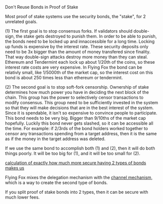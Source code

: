 Don't Reuse Bonds in Proof of Stake

Most proof of stake systems use the security bonds, the "stake", for 2 unrelated goals.

(1) The first goal is to stop consensus forks. If validators should double-sign, the stake gets destroyed to punish them. In order to be able to punish, the bonds need to be locked up and innaccessible for a long time. Locking up funds is expensive by the interest rate. These security deposits only need to be 3x bigger than the amount of money transfered since finality. That way double-sign attacks destroy more money than they can steal. Ethereum and Tendermint each lock up about 1/20th of the coins, so these interest rate costs are very expensive. In Flying Fox the bond can be relativly small, like 1/5000th of the market cap, so the interest cost on this bond is about 250 times less than ethereum or tendermint.

(2) The second goal is to stop soft-fork censorship. Ownership of stake determines how much power you have in deciding the next block of the chain. This group has the power to selectively censor transactions to modify consensus. This group need to be sufficiently invested in the system so that they will make decisions that are in the best interest of the system. Since it is spendable, it isn't so expensive to convince people to participate.
This bond needs to be very big. Bigger than 9/10ths of the market cap hopefully. Luckily this bond never gets slashed, so it can be accessible all the time.
For example: if 2/3rds of the bond holders worked together to censor any transactions spending from a target address, then it is the same as if the money in the target address was deleted.

If we use the same bond to accomplish both (1) and (2), then it will do both things poorly. It will be too big for (1), and it will be too small for (2).

[calculation of exactly how much more secure having 2 types of bonds makes us](2_types_of_bonds_calculation.md)

Flying Fox mixes the delegation mechanism with the [channel mechanism](lightning_consensus.md), which is a way to create the second type of bonds. 


If you split proof of stake bonds into 2 types, then it can be secure with much lower fees.

